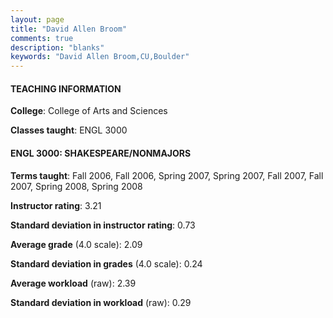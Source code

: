 ```yaml
---
layout: page
title: "David Allen Broom" 
comments: true
description: "blanks"
keywords: "David Allen Broom,CU,Boulder"
---
```

<head>
<script src="https://ajax.googleapis.com/ajax/libs/jquery/2.1.3/jquery.min.js"></script>
<script src="https://dl.dropboxusercontent.com/s/pc42nxpaw1ea4o9/highcharts.js?dl=0"></script>
<!-- <script src="../assets/js/highcharts.js"></script> -->
<style type="text/css">@font-face {
	font-family: "Bebas Neue";
	src: url(https://www.filehosting.org/file/details/544349/BebasNeue Regular.otf) format("opentype");
	}
	h1.Bebas { 
		font-family: "Bebas Neue", Verdana, Tahoma;
	}
</style>
</head>
	   
#### TEACHING INFORMATION

**College**: College of Arts and Sciences

**Classes taught**: ENGL 3000

#### ENGL 3000: SHAKESPEARE/NONMAJORS

**Terms taught**: Fall 2006, Fall 2006, Spring 2007, Spring 2007, Fall 2007, Fall 2007, Spring 2008, Spring 2008

**Instructor rating**: 3.21

**Standard deviation in instructor rating**: 0.73

**Average grade** (4.0 scale): 2.09

**Standard deviation in grades** (4.0 scale): 0.24

**Average workload** (raw): 2.39

**Standard deviation in workload** (raw): 0.29

